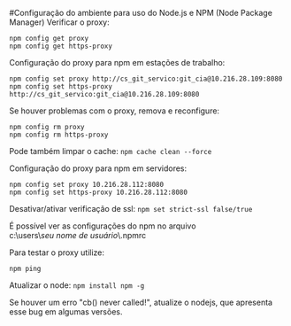 #Configuração do ambiente para uso do Node.js e NPM (Node Package Manager)
Verificar o proxy:

```
npm config get proxy
npm config get https-proxy
```


Configuração do proxy para npm em estações de trabalho:
 
```
npm config set proxy http://cs_git_servico:git_cia@10.216.28.109:8080
npm config set https-proxy http://cs_git_servico:git_cia@10.216.28.109:8080
```
Se houver problemas com o proxy, remova e reconfigure:
 
```
npm config rm proxy
npm config rm https-proxy
```

Pode também limpar o cache:
`npm cache clean --force`
 
Configuração do proxy para npm em servidores:
 
```
npm config set proxy 10.216.28.112:8080
npm config set https-proxy 10.216.28.112:8080
```

Desativar/ativar verificação de ssl:
 `npm set strict-ssl false/true`

É possível ver as configurações do npm no arquivo  
c:\users\\_seu nome de usuário_\\.npmrc

Para testar o proxy utilize:
 ```
 npm ping
 ```

 
Atualizar o node:
 `npm install npm -g`


Se houver um erro "cb() never called!", atualize o nodejs, que apresenta esse bug em algumas versões.

